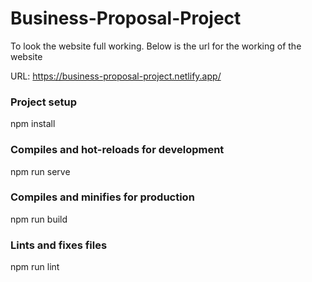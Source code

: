 # Business-Proposal-Project
To look the website full working. Below is the url for the working of the website<br/>

URL: https://business-proposal-project.netlify.app/

<h3>Project setup</h3>
npm install

<h3>Compiles and hot-reloads for development</h3>
npm run serve

<h3>Compiles and minifies for production</h3>
npm run build

<h3>Lints and fixes files</h3>
npm run lint

